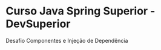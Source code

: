 <h1>Curso Java Spring Superior - DevSuperior</h1>
<p>Desafio Componentes e Injeção de Dependência</p>
